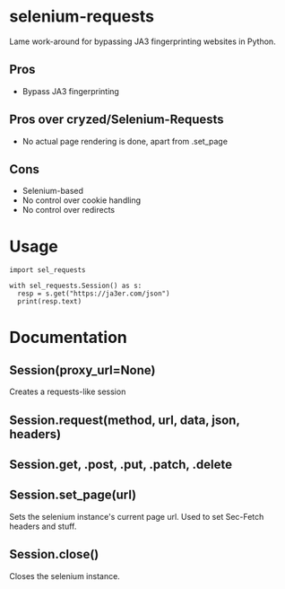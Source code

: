 # selenium-requests
Lame work-around for bypassing JA3 fingerprinting websites in Python.

## Pros
- Bypass JA3 fingerprinting

## Pros over cryzed/Selenium-Requests
- No actual page rendering is done, apart from .set_page

## Cons
- Selenium-based
- No control over cookie handling
- No control over redirects

# Usage
```python3
import sel_requests

with sel_requests.Session() as s:
  resp = s.get("https://ja3er.com/json")
  print(resp.text)
```

# Documentation

## Session(proxy_url=None)
Creates a requests-like session

## Session.request(method, url, data, json, headers)

## Session.get, .post, .put, .patch, .delete

## Session.set_page(url)
Sets the selenium instance's current page url. Used to set Sec-Fetch headers and stuff.

## Session.close()
Closes the selenium instance.

